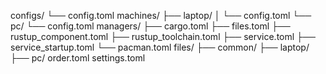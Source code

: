 configs/
└── config.toml
machines/
├── laptop/
│   └── config.toml
└── pc/
    └── config.toml
managers/
├── cargo.toml
├── files.toml
├── rustup_component.toml
├── rustup_toolchain.toml
├── service.toml
├── service_startup.toml
└── pacman.toml
files/
├── common/
├── laptop/
├── pc/
order.toml
settings.toml
